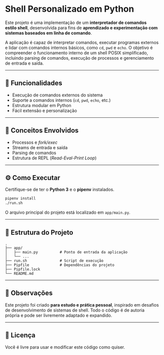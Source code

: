 # Shell Personalizado em Python

Este projeto é uma implementação de um **interpretador de comandos estilo shell**, desenvolvida para fins de **aprendizado e experimentação com sistemas baseados em linha de comando**.

A aplicação é capaz de interpretar comandos, executar programas externos e lidar com comandos internos básicos, como `cd`, `pwd` e `echo`.
O objetivo é compreender o funcionamento interno de um shell POSIX simplificado, incluindo parsing de comandos, execução de processos e gerenciamento de entrada e saída.

---

## 🚀 Funcionalidades

* Execução de comandos externos do sistema
* Suporte a comandos internos (`cd`, `pwd`, `echo`, etc.)
* Estrutura modular em Python
* Fácil extensão e personalização

---

## 🧠 Conceitos Envolvidos

* Processos e *fork/exec*
* Streams de entrada e saída
* Parsing de comandos
* Estrutura de REPL (*Read-Eval-Print Loop*)

---

## ⚙️ Como Executar

Certifique-se de ter o **Python 3** e o **pipenv** instalados.

```bash
pipenv install
./run.sh
```

O arquivo principal do projeto está localizado em `app/main.py`.

---

## 📁 Estrutura do Projeto

```
.
├── app/
│   ├── main.py          # Ponto de entrada da aplicação
│   └── ...
├── run.sh               # Script de execução
├── Pipfile              # Dependências do projeto
├── Pipfile.lock
└── README.md
```

---

## 🧩 Observações

Este projeto foi criado **para estudo e prática pessoal**, inspirado em desafios de desenvolvimento de sistemas de shell.
Todo o código é de autoria própria e pode ser livremente adaptado e expandido.

---

## 📝 Licença

Você é livre para usar e modificar este código como quiser.
